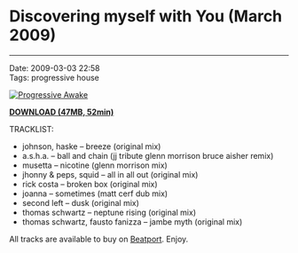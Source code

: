 # Discovering myself with You (March 2009)

----

Date: 2009-03-03 22:58  
Tags:  progressive house  

[![Progressive Awake](https://drive.google.com/uc?export=download&id=0B1aIvu0NI6o4QlBuRDJZdk1WMHM)](https://drive.google.com/uc?export=download&id=0B_4_ynm06YZINy1PMWFXMEVnZVk)

[**DOWNLOAD (47MB, 52min)**](https://drive.google.com/file/d/0B_4_ynm06YZINy1PMWFXMEVnZVk/edit?usp=sharing)

TRACKLIST:  

* johnson, haske – breeze (original mix)
* a.s.h.a. – ball and chain (jj tribute glenn morrison bruce aisher remix)
* musetta – nicotine (glenn morrison mix)
* jhonny & peps, squid – all in all out (original mix)
* rick costa – broken box (original mix)
* joanna – sometimes (matt cerf dub mix)
* second left – dusk (original mix)
* thomas schwartz – neptune rising (original mix)
* thomas schwartz, fausto fanizza – jambe myth (original mix)

All tracks are available to buy on <a href="http://beatport.com" target="_blank">Beatport</a>.
Enjoy.